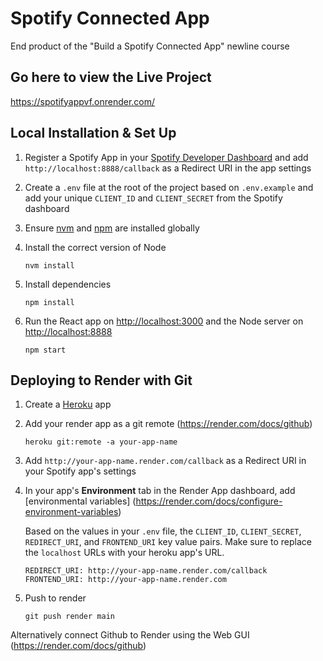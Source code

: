 # Spotify Connected App

End product of the "Build a Spotify Connected App" newline course

## Go here to view the Live Project

https://spotifyappvf.onrender.com/

## Local Installation & Set Up

1. Register a Spotify App in your [Spotify Developer Dashboard](https://developer.spotify.com/dashboard/) and add `http://localhost:8888/callback` as a Redirect URI in the app settings

2. Create a `.env` file at the root of the project based on `.env.example` and add your unique `CLIENT_ID` and `CLIENT_SECRET` from the Spotify dashboard

3. Ensure [nvm](https://github.com/nvm-sh/nvm) and [npm](https://www.npmjs.com/) are installed globally

4. Install the correct version of Node

    ```shell
    nvm install
    ```

5. Install dependencies

    ```shell
    npm install
    ```

6. Run the React app on <http://localhost:3000> and the Node server on <http://localhost:8888>

    ```shell
    npm start
    ```
       
## Deploying to Render with Git

1. Create a [Heroku](https://www.render.com/) app

2. Add your render app as a git remote (https://render.com/docs/github)

    ```shell
    heroku git:remote -a your-app-name
    ```

3. Add `http://your-app-name.render.com/callback` as a Redirect URI in your Spotify app's settings

4. In your app's **Environment** tab in the Render App dashboard, add [environmental variables] (https://render.com/docs/configure-environment-variables)

   Based on the values in your `.env` file, the `CLIENT_ID`, `CLIENT_SECRET`, `REDIRECT_URI`, and `FRONTEND_URI` key value pairs. Make sure to replace the `localhost` URLs with your heroku app's URL.

   ```env
   REDIRECT_URI: http://your-app-name.render.com/callback
   FRONTEND_URI: http://your-app-name.render.com
   ```

5. Push to render

    ```shell
    git push render main
    ```
    
Alternatively connect Github to Render using the Web GUI (https://render.com/docs/github)    
